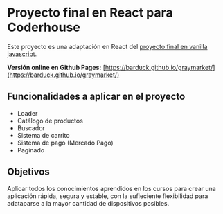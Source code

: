 # Proyecto final en React para Coderhouse

Este proyecto es una adaptación en React del [proyecto final en vanilla javascript](https://github.com/barduck/mercadogris).

**Versión online en Github Pages:** [https://barduck.github.io/graymarket/](https://barduck.github.io/graymarket/)

## Funcionalidades a aplicar en el proyecto

- Loader
- Catálogo de productos
- Buscador
- Sistema de carrito
- Sistema de pago (Mercado Pago)
- Paginado

## Objetivos

Aplicar todos los conocimientos aprendidos en los cursos para crear una aplicación rápida, segura y estable, con la sufieciente flexibilidad para adataparse a la mayor cantidad de dispositivos posibles.
